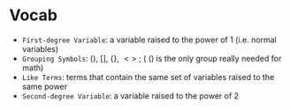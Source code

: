# Vocab
- `First-degree Variable`: a variable raised to the power of $1$ (i.e. normal variables)
- `Grouping Symbols`: $()$, $[]$, $\{\}$, $<>$ ; ( $()$ is the only group really needed for math)
- `Like Terms`: terms that contain the same set of variables raised to the same power
- `Second-degree Variable`: a variable raised to the power of $2$  